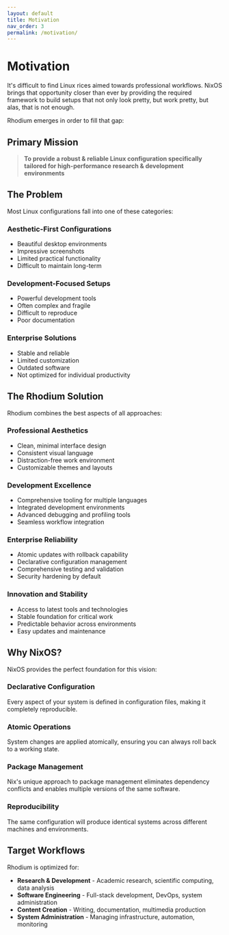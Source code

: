 ```yaml
---
layout: default
title: Motivation
nav_order: 3
permalink: /motivation/
---
```


# Motivation

It's difficult to find Linux rices aimed towards professional workflows. NixOS brings that opportunity closer than ever by providing the required framework to build setups that not only look pretty, but work pretty, but alas, that is not enough.

Rhodium emerges in order to fill that gap:

## Primary Mission

> **To provide a robust & reliable Linux configuration specifically tailored for high-performance research & development environments**

## The Problem

Most Linux configurations fall into one of these categories:

### Aesthetic-First Configurations
- Beautiful desktop environments
- Impressive screenshots
- Limited practical functionality
- Difficult to maintain long-term

### Development-Focused Setups
- Powerful development tools
- Often complex and fragile
- Difficult to reproduce
- Poor documentation

### Enterprise Solutions
- Stable and reliable
- Limited customization
- Outdated software
- Not optimized for individual productivity

## The Rhodium Solution

Rhodium combines the best aspects of all approaches:

### Professional Aesthetics
- Clean, minimal interface design
- Consistent visual language
- Distraction-free work environment
- Customizable themes and layouts

### Development Excellence
- Comprehensive tooling for multiple languages
- Integrated development environments
- Advanced debugging and profiling tools
- Seamless workflow integration

### Enterprise Reliability
- Atomic updates with rollback capability
- Declarative configuration management
- Comprehensive testing and validation
- Security hardening by default

### Innovation and Stability
- Access to latest tools and technologies
- Stable foundation for critical work
- Predictable behavior across environments
- Easy updates and maintenance

## Why NixOS?

NixOS provides the perfect foundation for this vision:

### Declarative Configuration
Every aspect of your system is defined in configuration files, making it completely reproducible.

### Atomic Operations
System changes are applied atomically, ensuring you can always roll back to a working state.

### Package Management
Nix's unique approach to package management eliminates dependency conflicts and enables multiple versions of the same software.

### Reproducibility
The same configuration will produce identical systems across different machines and environments.

## Target Workflows

Rhodium is optimized for:

- **Research & Development** - Academic research, scientific computing, data analysis
- **Software Engineering** - Full-stack development, DevOps, system administration
- **Content Creation** - Writing, documentation, multimedia production
- **System Administration** - Managing infrastructure, automation, monitoring
